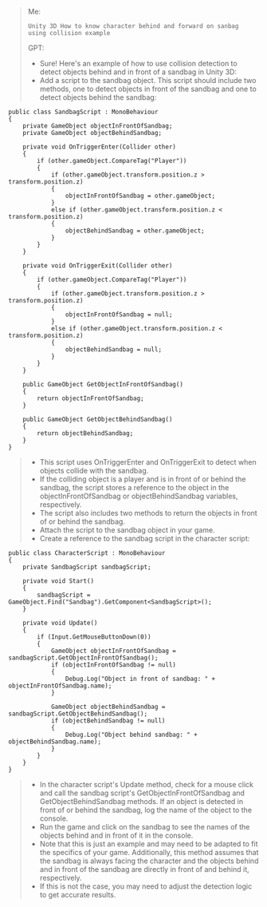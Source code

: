 > Me: 
> ```
> Unity 3D How to know character behind and forward on sanbag using collision example
> ```
> GPT:
> * Sure! Here's an example of how to use collision detection to detect objects behind and in front of a sandbag in Unity 3D:
> * Add a script to the sandbag object. This script should include two methods, one to detect objects in front of the sandbag and one to detect objects behind the sandbag:
```
public class SandbagScript : MonoBehaviour
{
    private GameObject objectInFrontOfSandbag;
    private GameObject objectBehindSandbag;

    private void OnTriggerEnter(Collider other)
    {
        if (other.gameObject.CompareTag("Player"))
        {
            if (other.gameObject.transform.position.z > transform.position.z)
            {
                objectInFrontOfSandbag = other.gameObject;
            }
            else if (other.gameObject.transform.position.z < transform.position.z)
            {
                objectBehindSandbag = other.gameObject;
            }
        }
    }

    private void OnTriggerExit(Collider other)
    {
        if (other.gameObject.CompareTag("Player"))
        {
            if (other.gameObject.transform.position.z > transform.position.z)
            {
                objectInFrontOfSandbag = null;
            }
            else if (other.gameObject.transform.position.z < transform.position.z)
            {
                objectBehindSandbag = null;
            }
        }
    }

    public GameObject GetObjectInFrontOfSandbag()
    {
        return objectInFrontOfSandbag;
    }

    public GameObject GetObjectBehindSandbag()
    {
        return objectBehindSandbag;
    }
}
```
> * This script uses OnTriggerEnter and OnTriggerExit to detect when objects collide with the sandbag.
> * If the colliding object is a player and is in front of or behind the sandbag, the script stores a reference to the object in the objectInFrontOfSandbag or objectBehindSandbag variables, respectively. 
> * The script also includes two methods to return the objects in front of or behind the sandbag.
> * Attach the script to the sandbag object in your game.
> * Create a reference to the sandbag script in the character script:
```
public class CharacterScript : MonoBehaviour
{
    private SandbagScript sandbagScript;

    private void Start()
    {
        sandbagScript = GameObject.Find("Sandbag").GetComponent<SandbagScript>();
    }

    private void Update()
    {
        if (Input.GetMouseButtonDown(0))
        {
            GameObject objectInFrontOfSandbag = sandbagScript.GetObjectInFrontOfSandbag();
            if (objectInFrontOfSandbag != null)
            {
                Debug.Log("Object in front of sandbag: " + objectInFrontOfSandbag.name);
            }

            GameObject objectBehindSandbag = sandbagScript.GetObjectBehindSandbag();
            if (objectBehindSandbag != null)
            {
                Debug.Log("Object behind sandbag: " + objectBehindSandbag.name);
            }
        }
    }
}
```
> * In the character script's Update method, check for a mouse click and call the sandbag script's GetObjectInFrontOfSandbag and GetObjectBehindSandbag methods. If an object is detected in front of or behind the sandbag, log the name of the object to the console.
> * Run the game and click on the sandbag to see the names of the objects behind and in front of it in the console.
> * Note that this is just an example and may need to be adapted to fit the specifics of your game. Additionally, this method assumes that the sandbag is always facing the character and the objects behind and in front of the sandbag are directly in front of and behind it, respectively.
> * If this is not the case, you may need to adjust the detection logic to get accurate results.